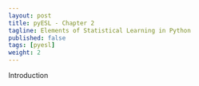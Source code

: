 ```yaml
---
layout: post
title: pyESL - Chapter 2
tagline: Elements of Statistical Learning in Python
published: false
tags: [pyesl]
weight: 2
---
```


Introduction
